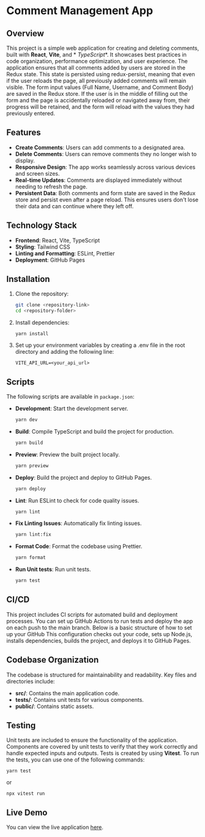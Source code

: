 # Comment Management App

## Overview

This project is a simple web application for creating and deleting comments, built with **React**, **Vite**, and *
*TypeScript**. It showcases best practices in code organization, performance optimization, and user experience.
The application ensures that all comments added by users are stored in the Redux state. This state is persisted using
redux-persist, meaning that even if the user reloads the page, all previously added comments will remain visible. The
form input values (Full Name, Username, and Comment Body) are saved in the Redux store. If the user is in the middle of
filling out the form and the page is accidentally reloaded or navigated away from, their progress will be retained, and
the form will reload with the values they had previously entered.

## Features

- **Create Comments**: Users can add comments to a designated area.
- **Delete Comments**: Users can remove comments they no longer wish to display.
- **Responsive Design**: The app works seamlessly across various devices and screen sizes.
- **Real-time Updates**: Comments are displayed immediately without needing to refresh the page.
- **Persistent Data**: Both comments and form state are saved in the Redux store and persist even after a page reload.
  This ensures users don't lose their data and can continue where they left off.

## Technology Stack

- **Frontend**: React, Vite, TypeScript
- **Styling**: Tailwind CSS
- **Linting and Formatting**: ESLint, Prettier
- **Deployment**: GitHub Pages

## Installation

1. Clone the repository:

   ```bash
   git clone <repository-link>
   cd <repository-folder>

   ```

2. Install dependencies:

   ```
   yarn install
   ```

3. Set up your environment variables by creating a .env file in the root directory and adding the following line:

   ```
   VITE_API_URL=<your_api_url>
   ```

## Scripts

The following scripts are available in `package.json`:

- **Development**: Start the development server.

  ```bash
  yarn dev
  ```

- **Build**: Compile TypeScript and build the project for production.

  ```bash
  yarn build
  ```

- **Preview**: Preview the built project locally.

  ```bash
  yarn preview
  ```

- **Deploy**: Build the project and deploy to GitHub Pages.

  ```bash
  yarn deploy
  ```

- **Lint**: Run ESLint to check for code quality issues.

  ```bash
  yarn lint
  ```

- **Fix Linting Issues**: Automatically fix linting issues.

  ```bash
  yarn lint:fix
  ```

- **Format Code**: Format the codebase using Prettier.

  ```bash
  yarn format
  ```

- **Run Unit tests**: Run unit tests.

  ```bash
  yarn test
  ```

## CI/CD

This project includes CI scripts for automated build and deployment processes. You can set up GitHub Actions to run
tests and deploy the app on each push to the main branch. Below is a basic structure of how to set up your GitHub
This configuration checks out your code, sets up Node.js, installs dependencies, builds the project, and deploys it to
GitHub Pages.

## Codebase Organization

The codebase is structured for maintainability and readability. Key files and directories include:

- **src/**: Contains the main application code.
- **tests/**: Contains unit tests for various components.
- **public/**: Contains static assets.

## Testing

Unit tests are included to ensure the functionality of the application. Components are covered by unit tests to verify
that they work correctly and handle expected inputs and outputs. Tests is created by using **Vitest**. To run the tests,
you can use one of the following commands:

    yarn test

or

    npx vitest run

## Live Demo

You can view the live application [here](https://petro97.github.io/comments-list-app/).
